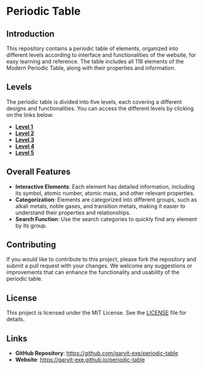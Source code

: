 # Periodic Table

## Introduction
This repository contains a periodic table of elements, organized into different levels according to interface and functionalities of the website, for easy learning and reference. The table includes all 118 elements of the Modern Periodic Table, along with their properties and information.

## Levels
The periodic table is divided into five levels, each covering a different designs and functionalities. You can access the different levels by clicking on the links below:

- **[Level 1](https://garvit-exe.github.io/periodic-table/level_1)**
- **[Level 2](https://garvit-exe.github.io/periodic-table/level_2)**
- **[Level 3](https://garvit-exe.github.io/periodic-table/level_3)**
- **[Level 4](https://garvit-exe.github.io/periodic-table/level_4)**
- **[Level 5](https://garvit-exe.github.io/periodic-table/level_5)**

## Overall Features
- **Interactive Elements**: Each element has detailed information, including its symbol, atomic number, atomic mass, and other relevant properties.
- **Categorization**: Elements are categorized into different groups, such as alkali metals, noble gases, and transition metals, making it easier to understand their properties and relationships.
- **Search Function**: Use the search categories to quickly find any element by its group.

## Contributing
If you would like to contribute to this project, please fork the repository and submit a pull request with your changes. We welcome any suggestions or improvements that can enhance the functionality and usability of the periodic table.

## License
This project is licensed under the MIT License. See the [LICENSE](LICENSE) file for details.

## Links
- **GitHub Repository**: <https://github.com/garvit-exe/periodic-table>
- **Website**: <https://garvit-exe.github.io/periodic-table>


